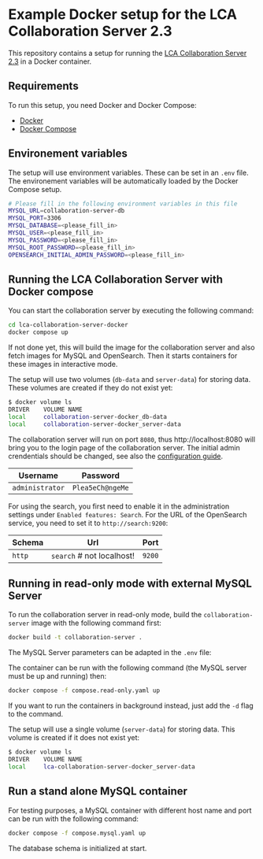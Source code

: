 # Example Docker setup for the LCA Collaboration Server 2.3

This repository contains a setup for running the [LCA Collaboration Server 2.3](https://www.openlca.org/collaboration-server/) in a Docker container.

## Requirements

To run this setup, you need Docker and Docker Compose:

- [Docker](https://docs.docker.com/get-docker/)
- [Docker Compose](https://docs.docker.com/compose/)

## Environement variables

The setup will use environment variables. These can be set in an `.env` file. The environement variables will be automatically loaded by the Docker Compose setup.

```bash
# Please fill in the following environment variables in this file
MYSQL_URL=collaboration-server-db
MYSQL_PORT=3306
MYSQL_DATABASE=<please_fill_in>
MYSQL_USER=<please_fill_in>
MYSQL_PASSWORD=<please_fill_in>
MYSQL_ROOT_PASSWORD=<please_fill_in>
OPENSEARCH_INITIAL_ADMIN_PASSWORD=<please_fill_in>
```

## Running the LCA Collaboration Server with Docker compose

You can start the collaboration server by executing the following command:

```bash
cd lca-collaboration-server-docker
docker compose up
```

If not done yet, this will build the image for the collaboration server and also fetch images for MySQL and OpenSearch. Then it starts containers for these images in interactive mode.

The setup will use two volumes (`db-data` and `server-data`) for storing data. These volumes are created if they do not exist yet:

```bash
$ docker volume ls
DRIVER    VOLUME NAME
local     collaboration-server-docker_db-data
local     collaboration-server-docker_server-data
```

The collaboration server will run on port `8080`, thus http://localhost:8080 will bring you to the login page of the collaboration server. The initial admin crendentials should be changed, see also the [configuration guide](https://www.openlca.org/lca-collaboration-server-2-0-configuration-guide/).


| Username        | Password            |
| --------------- | ------------------- |
| `administrator` | `Plea5eCh@ngeMe`    |


For using the search, you first need to enable it in the administration settings under `Enabled features: Search`. For the URL of the OpenSearch service, you need to set it to `http://search:9200`:


| Schema | Url                       | Port  |
| ------ | ------------------------- | ----- |
| `http` | `search` # not localhost! | `9200`|


## Running in read-only mode with external MySQL Server

To run the collaboration server in read-only mode, build the `collaboration-server` image with the following command first:

```bash
docker build -t collaboration-server .
```

The MySQL Server parameters can be adapted in the `.env` file:

The container can be run with the following command (the MySQL server must be up and running) then:

```bash
docker compose -f compose.read-only.yaml up
```

If you want to run the containers in background instead, just add the `-d` flag to the command.

The setup will use a single volume (`server-data`) for storing data. This volume is created if it does not exist yet:

```bash
$ docker volume ls
DRIVER    VOLUME NAME
local     lca-collaboration-server-docker_server-data
```


## Run a stand alone MySQL container

For testing purposes, a MySQL container with different host name and port can be run with the following command:

```bash
docker compose -f compose.mysql.yaml up
```

The database schema is initialized at start.
